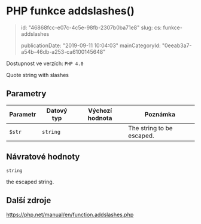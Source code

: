 PHP funkce addslashes()
=======================

> id: "46868fcc-e07c-4c5e-98fb-2307b0ba71e8"
> slug:
> 	cs: funkce-addslashes
> 
> publicationDate: "2019-09-11 10:04:03"
> mainCategoryId: "0eeab3a7-a54b-46db-a253-ca6100145648"

Dostupnost ve verzích: `PHP 4.0`

Quote string with slashes


Parametry
--------------

| Parametr | Datový typ | Výchozí hodnota | Poznámka |
|-----|-----|-----|-----|
| `$str` | `string` |  | The string to be escaped. |


Návratové hodnoty
----------------

`string`

the escaped string.

Další zdroje
------------

https://php.net/manual/en/function.addslashes.php
